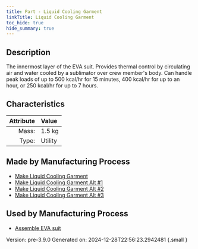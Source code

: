 ```yaml
---
title: Part - Liquid Cooling Garment
linkTitle: Liquid Cooling Garment
toc_hide: true
hide_summary: true
---
```


## Description
The innermost layer of the EVA suit. Provides thermal control&#10;&#9;&#9;&#9;by circulating air and water cooled by a sublimator over crew member&#39;s&#10;&#9;&#9;&#9;body. Can handle peak loads of up to 500 kcal/hr for 15 minutes, &#10;&#9;&#9;&#9;400 kcal/hr for up to an hour, or 250 kcal/hr for up to 7 hours.&#9;&#9;&#9;&#10;&#9;&#9;

## Characteristics

| Attribute      | Value |
|--------:|:------|
|Mass:|1.5 kg|
|Type:|Utility|

## Made by Manufacturing Process

- [Make Liquid Cooling Garment](/docs/definitions/process/make-liquid-cooling-garment)
- [Make Liquid Cooling Garment Alt #1](/docs/definitions/process/make-liquid-cooling-garment-alt--1)
- [Make Liquid Cooling Garment Alt #2](/docs/definitions/process/make-liquid-cooling-garment-alt--2)
- [Make Liquid Cooling Garment Alt #3](/docs/definitions/process/make-liquid-cooling-garment-alt--3)

## Used by Manufacturing Process

- [Assemble EVA suit](/docs/definitions/process/assemble-eva-suit)


Version: pre-3.9.0 Generated on: 2024-12-28T22:56:23.2942481
{.small }

